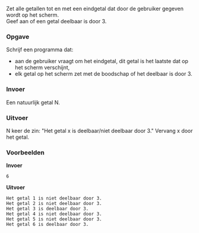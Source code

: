 Zet alle getallen tot en met een eindgetal dat door de gebruiker gegeven wordt op het scherm.  
Geef aan of een getal deelbaar is door 3.

### Opgave

Schrijf een programma dat:
- aan de gebruiker vraagt om het eindgetal, dit getal is het laatste dat op het scherm verschijnt,
- elk getal op het scherm zet met de boodschap of het deelbaar is door 3.

### Invoer

Een natuurlijk getal N.

### Uitvoer

N keer de zin: "Het getal x is deelbaar/niet deelbaar door 3."
Vervang x door het getal.

### Voorbeelden

**Invoer**
    
    6

**Uitvoer**
    
    Het getal 1 is niet deelbaar door 3.
    Het getal 2 is niet deelbaar door 3.
    Het getal 3 is deelbaar door 3.
    Het getal 4 is niet deelbaar door 3.
    Het getal 5 is niet deelbaar door 3.
    Het getal 6 is deelbaar door 3.
    
